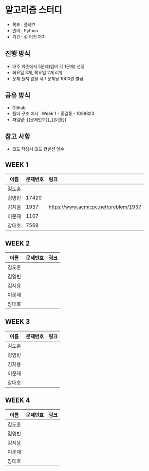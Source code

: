 # 알고리즘 스터디
- 목표 : 플레?!
- 언어 : Python
- 기간 : 설 이전 까지

## 진행 방식
- 매주 백준에서 5문제(멤버 각 1문제) 선정
- 화요일 3개, 목요일 2개 리뷰
- 문제 풀지 않을 시 1 문제당 1000원 벌금

## 공유 방식
- Github
- 폴더 구조 예시 : Week 1 - 홍길동 - 1038823
- 파일명: {{문제번호}}_{{이름}}

## 참고 사항
- 코드 작성시 코드 컨벤션 엄수

## WEEK 1

|이름|문제번호|링크|
|---|---|:---|
| 김도훈 |  |  |
| 김영빈 | 17420 |  |
| 김지용 | 1937 | https://www.acmicpc.net/problem/1937 |
| 이운재 | 1107 |  |
| 장대호 | 7569 |  |

## WEEK 2

|이름|문제번호|링크|
|---|---|:---|
| 김도훈 |  |  |
| 김영빈 |  |  |
| 김지용 |  |  |
| 이운재 |  |  |
| 장대호 |  |  |

## WEEK 3

|이름|문제번호|링크|
|---|---|:---|
| 김도훈 |  |  |
| 김영빈 |  |  |
| 김지용 |  |  |
| 이운재 |  |  |
| 장대호 |  |  |

## WEEK 4

|이름|문제번호|링크|
|---|---|:---|
| 김도훈 |  |  |
| 김영빈 |  |  |
| 김지용 |  |  |
| 이운재 |  |  |
| 장대호 |  |  |